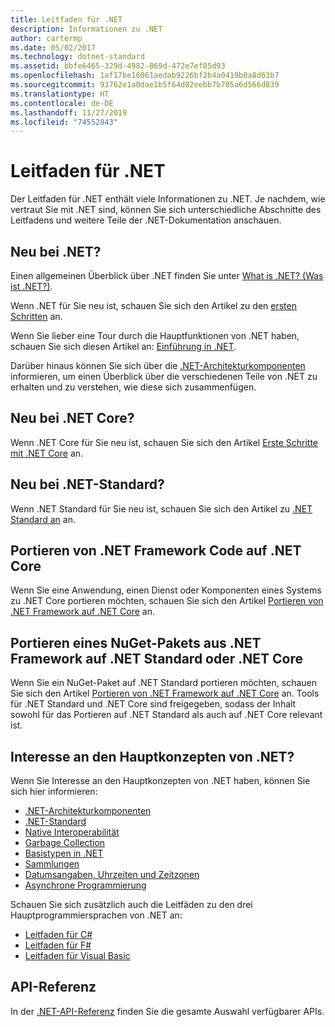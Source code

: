 ```yaml
---
title: Leitfaden für .NET
description: Informationen zu .NET
author: cartermp
ms.date: 05/02/2017
ms.technology: dotnet-standard
ms.assetid: bbfe6465-329d-4982-869d-472e7ef85d93
ms.openlocfilehash: 1af17be16061aedab9226bf2b4a0419b0a8d63b7
ms.sourcegitcommit: 93762e1a0dae1b5f64d82eebb7b705a6d566d839
ms.translationtype: HT
ms.contentlocale: de-DE
ms.lasthandoff: 11/27/2019
ms.locfileid: "74552843"
---
```

# <a name="net-guide"></a>Leitfaden für .NET

Der Leitfaden für .NET enthält viele Informationen zu .NET.  Je nachdem, wie vertraut Sie mit .NET sind, können Sie sich unterschiedliche Abschnitte des Leitfadens und weitere Teile der .NET-Dokumentation anschauen.

## <a name="new-to-net"></a>Neu bei .NET?

Einen allgemeinen Überblick über .NET finden Sie unter [What is .NET? (Was ist .NET?)](https://dotnet.microsoft.com/learn/dotnet/what-is-dotnet).

Wenn .NET für Sie neu ist, schauen Sie sich den Artikel zu den [ersten Schritten](get-started.md) an.

Wenn Sie lieber eine Tour durch die Hauptfunktionen von .NET haben, schauen Sie sich diesen Artikel an: [Einführung in .NET](tour.md).

Darüber hinaus können Sie sich über die [.NET-Architekturkomponenten](components.md) informieren, um einen Überblick über die verschiedenen Teile von .NET zu erhalten und zu verstehen, wie diese sich zusammenfügen.

## <a name="new-to-net-core"></a>Neu bei .NET Core?

Wenn .NET Core für Sie neu ist, schauen Sie sich den Artikel [Erste Schritte mit .NET Core](../core/get-started.md) an.

## <a name="new-to-net-standard"></a>Neu bei .NET-Standard?

Wenn .NET Standard für Sie neu ist, schauen Sie sich den Artikel zu [.NET Standard an](net-standard.md) an.

## <a name="porting-net-framework-code-to-net-core"></a>Portieren von .NET Framework Code auf .NET Core

Wenn Sie eine Anwendung, einen Dienst oder Komponenten eines Systems zu .NET Core portieren möchten, schauen Sie sich den Artikel [Portieren von .NET Framework auf .NET Core](../core/porting/index.md) an.

## <a name="porting-a-nuget-package-from-net-framework-to-net-standard-or-net-core"></a>Portieren eines NuGet-Pakets aus .NET Framework auf .NET Standard oder .NET Core

Wenn Sie ein NuGet-Paket auf .NET Standard portieren möchten, schauen Sie sich den Artikel [Portieren von .NET Framework auf .NET Core](../core/porting/index.md) an.  Tools für .NET Standard und .NET Core sind freigegeben, sodass der Inhalt sowohl für das Portieren auf .NET Standard als auch auf .NET Core relevant ist.

## <a name="interested-in-major-net-concepts"></a>Interesse an den Hauptkonzepten von .NET?

Wenn Sie Interesse an den Hauptkonzepten von .NET haben, können Sie sich hier informieren:

* [.NET-Architekturkomponenten](components.md)
* [.NET-Standard](net-standard.md)
* [Native Interoperabilität](native-interop/index.md)
* [Garbage Collection](garbage-collection/index.md)
* [Basistypen in .NET](base-types/index.md)
* [Sammlungen](collections/index.md)
* [Datumsangaben, Uhrzeiten und Zeitzonen](datetime/index.md)
* [Asynchrone Programmierung](async.md)

Schauen Sie sich zusätzlich auch die Leitfäden zu den drei Hauptprogrammiersprachen von .NET an:

* [Leitfaden für C#](../csharp/index.yml)
* [Leitfaden für F#](../fsharp/index.yml)
* [Leitfaden für Visual Basic](../visual-basic/index.md)

## <a name="api-reference"></a>API-Referenz

In der [.NET-API-Referenz](../../api/index.md) finden Sie die gesamte Auswahl verfügbarer APIs.
